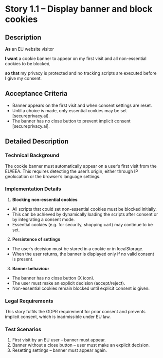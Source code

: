 # Story 1.1 – Display banner and block cookies

## Description

**As** an EU website visitor

**I want** a cookie banner to appear on my first visit and all non-essential cookies to be blocked,

**so that** my privacy is protected and no tracking scripts are executed before I give my consent.

## Acceptance Criteria

- Banner appears on the first visit and when consent settings are reset.
- Until a choice is made, only essential cookies may be set [secureprivacy.ai].
- The banner has no close button to prevent implicit consent [secureprivacy.ai].

## Detailed Description

### Technical Background

The cookie banner must automatically appear on a user’s first visit from the EU/EEA. This requires detecting the user’s
origin, either through IP geolocation or the browser’s language settings.

### Implementation Details

1. **Blocking non-essential cookies**

- All scripts that could set non-essential cookies must be blocked initially.
- This can be achieved by dynamically loading the scripts after consent or by integrating a consent mode.
- Essential cookies (e.g. for security, shopping cart) may continue to be set.

2. **Persistence of settings**

- The user’s decision must be stored in a cookie or in localStorage.
- When the user returns, the banner is displayed only if no valid consent is present.

3. **Banner behaviour**

- The banner has no close button (X icon).
- The user must make an explicit decision (accept/reject).
- Non-essential cookies remain blocked until explicit consent is given.

### Legal Requirements

This story fulfils the GDPR requirement for prior consent and prevents implicit consent, which is inadmissible under EU
law.

### Test Scenarios

1. First visit by an EU user – banner must appear.
2. Banner without a close button – user must make an explicit decision.
3. Resetting settings – banner must appear again.  
